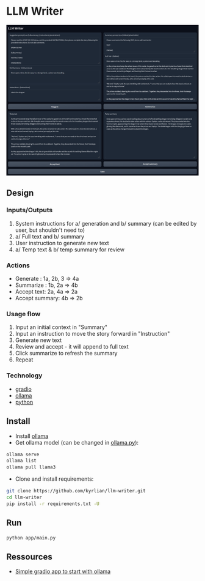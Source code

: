# LLM Writer

![Screenshot](./images/Screenshot.png)

## Design
### Inputs/Outputs
1. System instructions for a/ generation and b/ summary (can be edited by user, but shouldn't need to)
2. a/ Full text and b/ summary
3. User instruction to generate new text  
4. a/ Temp text & b/ temp summary for review

### Actions
- Generate : 1a, 2b, 3 => 4a
- Summarize : 1b, 2a => 4b
- Accept text: 2a, 4a => 2a 
- Accept summary: 4b => 2b

### Usage flow
1. Input an initial context in "Summary"
2. Input an instruction to move the story forward in "Instruction"
3. Generate new text
4. Review and accept - it will append to full text
5. Click summarize to refresh the summary
6. Repeat


### Technology
- [gradio](https://www.gradio.app/)
- [ollama](https://ollama.com/)
- [python](https://www.python.org/)

## Install

- Install [ollama](https://ollama.com/)
- Get ollama model (can be changed in [ollama.py](./app/ollama.py)):
```sh
ollama serve
ollama list
ollama pull llama3
```

- Clone and install requirements:
```sh
git clone https://github.com/kyrlian/llm-writer.git
cd llm-writer
pip install -r requirements.txt -U
```

## Run

```sh
python app/main.py
```

## Ressources

- [Simple gradio app to start with ollama](https://www.langchain.ca/blog/chatgpt-clone-with-ollama-gradio/)